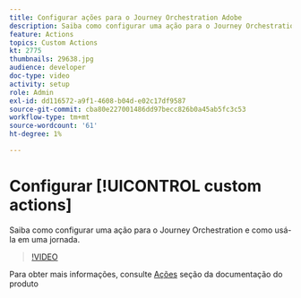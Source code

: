 ```yaml
---
title: Configurar ações para o Journey Orchestration Adobe
description: Saiba como configurar uma ação para o Journey Orchestration e como usá-la em uma jornada.
feature: Actions
topics: Custom Actions
kt: 2775
thumbnails: 29638.jpg
audience: developer
doc-type: video
activity: setup
role: Admin
exl-id: dd116572-a9f1-4608-b04d-e02c17df9587
source-git-commit: cba80e227001486dd97becc826b0a45ab5fc3c53
workflow-type: tm+mt
source-wordcount: '61'
ht-degree: 1%

---
```


# Configurar [!UICONTROL custom actions]

Saiba como configurar uma ação para o Journey Orchestration e como usá-la em uma jornada.

>[!VIDEO](https://video.tv.adobe.com/v/29638?quality=12&learn=on)

Para obter mais informações, consulte [Ações](https://experienceleague.adobe.com/docs/journeys/using/action-journeys/action.html?lang=en) seção da documentação do produto
